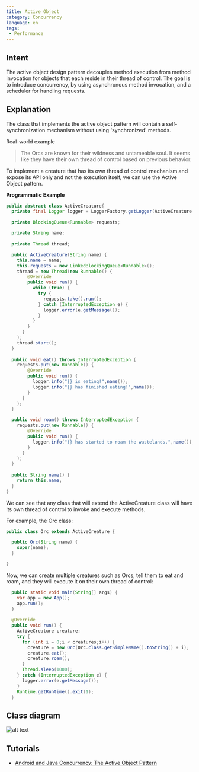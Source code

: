 ```yaml
---
title: Active Object
category: Concurrency
language: en
tags:
 - Performance
---
```



## Intent
The active object design pattern decouples method execution from method invocation for objects that each reside in their thread of control. The goal is to introduce concurrency, by using asynchronous method invocation, and a scheduler for handling requests.

## Explanation

The class that implements the active object pattern will contain a self-synchronization mechanism without using 'synchronized' methods.

Real-world example

>The Orcs are known for their wildness and untameable soul. It seems like they have their own thread of control based on previous behavior.

To implement a creature that has its own thread of control mechanism and expose its API only and not the execution itself, we can use the Active Object pattern.


**Programmatic Example**

```java
public abstract class ActiveCreature{
  private final Logger logger = LoggerFactory.getLogger(ActiveCreature.class.getName());

  private BlockingQueue<Runnable> requests;
  
  private String name;
  
  private Thread thread;

  public ActiveCreature(String name) {
    this.name = name;
    this.requests = new LinkedBlockingQueue<Runnable>();
    thread = new Thread(new Runnable() {
        @Override
        public void run() {
          while (true) {
            try {
              requests.take().run();
            } catch (InterruptedException e) { 
              logger.error(e.getMessage());
            }
          }
        }
      }
    );
    thread.start();
  }
  
  public void eat() throws InterruptedException {
    requests.put(new Runnable() {
        @Override
        public void run() { 
          logger.info("{} is eating!",name());
          logger.info("{} has finished eating!",name());
        }
      }
    );
  }

  public void roam() throws InterruptedException {
    requests.put(new Runnable() {
        @Override
        public void run() { 
          logger.info("{} has started to roam the wastelands.",name());
        }
      }
    );
  }
  
  public String name() {
    return this.name;
  }
}
```

We can see that any class that will extend the ActiveCreature class will have its own thread of control to invoke and execute methods.

For example, the Orc class:

```java
public class Orc extends ActiveCreature {

  public Orc(String name) {
    super(name);
  }

}
```

Now, we can create multiple creatures such as Orcs, tell them to eat and roam, and they will execute it on their own thread of control:

```java
  public static void main(String[] args) {  
    var app = new App();
    app.run();
  }
  
  @Override
  public void run() {
    ActiveCreature creature;
    try {
      for (int i = 0;i < creatures;i++) {
        creature = new Orc(Orc.class.getSimpleName().toString() + i);
        creature.eat();
        creature.roam();
      }
      Thread.sleep(1000);
    } catch (InterruptedException e) {
      logger.error(e.getMessage());
    }
    Runtime.getRuntime().exit(1);
  }
```

## Class diagram

![alt text](./etc/active-object.urm.png "Active Object class diagram")

## Tutorials

* [Android and Java Concurrency: The Active Object Pattern](https://www.youtube.com/watch?v=Cd8t2u5Qmvc)